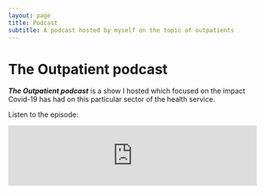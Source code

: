 ```yaml
---
layout: page
title: Podcast
subtitle: A podcast hosted by myself on the topic of outpatients
---
```


# The Outpatient podcast

**_The Outpatient podcast_** is a show I hosted which focused on the impact Covid-19 has had on this particular sector of the health service.

Listen to the episode:

<iframe title="Hospitals, research and Multiple Sclerosis" height="122" width="100%" style="border: none;" scrolling="no" data-name="pb-iframe-player" src="https://www.podbean.com/media/player/gegff-f4e0c9?from=pb6admin&download=1&version=1&auto=0&share=1&download=1&rtl=0&fonts=Helvetica&skin=1&pfauth=&btn-skin=107"></iframe>
